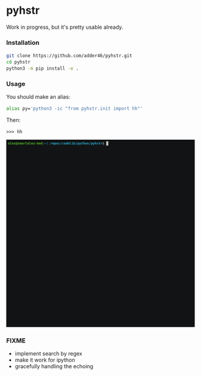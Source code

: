 # pyhstr

Work in progress, but it's pretty usable already.

### Installation

```bash
git clone https://github.com/adder46/pyhstr.git
cd pyhstr
python3 -m pip install -e .
```

### Usage

You should make an alias:

```bash
alias py='python3 -ic "from pyhstr.init import hh"'
```

Then:

```
>>> hh
```

![screenshot](pyhstr.gif)

### FIXME 

- implement search by regex
- make it work for ipython
- gracefully handling the echoing